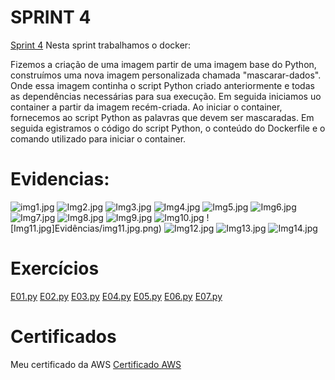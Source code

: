 # SPRINT 4 
[Sprint 4](Sprint4) Nesta sprint trabalhamos o docker:

Fizemos a criação de uma imagem  partir de uma imagem base do Python, construímos uma nova imagem personalizada chamada "mascarar-dados". Onde essa imagem continha o script Python criado anteriormente e todas as dependências necessárias para sua execução.
Em seguida iniciamos uo container a partir da imagem recém-criada. Ao iniciar o container, fornecemos ao script Python as palavras que devem ser mascaradas.
Em seguida egistramos o código do script Python, o conteúdo do Dockerfile e o comando utilizado para iniciar o container.

# Evidencias:
![img1.jpg](Evidências/img1.jpg.png)
![Img2.jpg](Evidências/img2.jpg.png)
![Img3.jpg](Evidências/img3.jpg.png)
![Img4.jpg](Evidências/img4.jpg.png)
![Img5.jpg](Evidências/img5.jpg.png)
![Img6.jpg](Evidências/img6.jpg.png)
![Img7.jpg](Evidências/img7.jpg.png)
![Img8.jpg](Evidências/img8.jpg.png)
![Img9.jpg](Evidências/img9.jpg.png)
![Img10.jpg](Evidências/img10.jpg.png)
![Img11.jpg]Evidências/img11.jpg.png)
![Img12.jpg](Evidências/img12.jpg.png)
![Img13.jpg](Evidências/img13.jpg.png)
![Img14.jpg](Evidências/img14.jpg.png)


 
# Exercícios

[E01.py](Exercício/E01.py)
[E02.py](Exercício/E02.py)
[E03.py](Exercício/E03.py)
[E04.py](Exercício/E04.py)
[E05.py](Exercício/E05.py)
[E06.py](Exercício/E06.py)
[E07.py](Exercício/E07.py)



# Certificados
Meu certificado da AWS
[Certificado AWS](Certificados/AWS-4.png)
